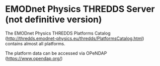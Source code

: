 # EMODnet Physics THREDDS Server (not definitive version)

The EMODnet Physics THREDDS Platforms Catalog (http://thredds.emodnet-physics.eu/thredds/PlatformsCatalog.html) contains almost all platforms.

The platform data can be accessed via OPeNDAP (https://www.opendap.org/)
